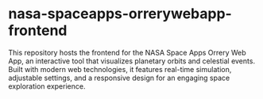 # nasa-spaceapps-orrerywebapp-frontend
This repository hosts the frontend for the NASA Space Apps Orrery Web App, an interactive tool that visualizes planetary orbits and celestial events. Built with modern web technologies, it features real-time simulation, adjustable settings, and a responsive design for an engaging space exploration experience.
